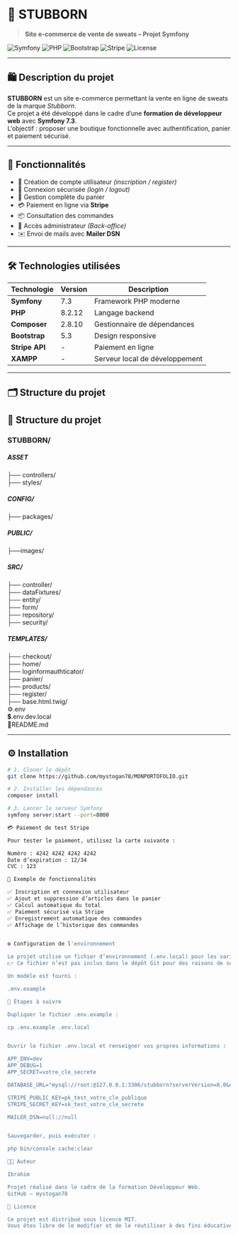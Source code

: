 # 🧢 STUBBORN  
> **Site e-commerce de vente de sweats – Projet Symfony**

![Symfony](https://img.shields.io/badge/Symfony-7.3-black?style=for-the-badge&logo=symfony)
![PHP](https://img.shields.io/badge/PHP-8.2-blue?style=for-the-badge&logo=php)
![Bootstrap](https://img.shields.io/badge/Bootstrap-5.3-purple?style=for-the-badge&logo=bootstrap)
![Stripe](https://img.shields.io/badge/Stripe-API-blueviolet?style=for-the-badge&logo=stripe)
![License](https://img.shields.io/badge/License-MIT-green?style=for-the-badge)

---

## 🛍️ Description du projet

**STUBBORN** est un site e-commerce permettant la vente en ligne de sweats de la marque *Stubborn*.  
Ce projet a été développé dans le cadre d’une **formation de développeur web** avec **Symfony 7.3**.  
L’objectif : proposer une boutique fonctionnelle avec authentification, panier et paiement sécurisé.

---

## 🚀 Fonctionnalités

- 👤 Création de compte utilisateur *(inscription / register)*
- 🔐 Connexion sécurisée *(login / logout)*
- 🛒 Gestion complète du panier
- 💳 Paiement en ligne via **Stripe**
- 📦 Consultation des commandes
- 🧰 Accès administrateur *(Back-office)*
- ✉️ Envoi de mails avec **Mailer DSN**

---

## 🛠️ Technologies utilisées

| Technologie | Version | Description |
|--------------|----------|-------------|
| **Symfony** | 7.3 | Framework PHP moderne |
| **PHP** | 8.2.12 | Langage backend |
| **Composer** | 2.8.10 | Gestionnaire de dépendances |
| **Bootstrap** | 5.3 | Design responsive |
| **Stripe API** | - | Paiement en ligne |
| **XAMPP** | - | Serveur local de développement |

---

## 🗂️ Structure du projet


## 📁 Structure du projet<br>

### STUBBORN/<br>
##### ASSET<br>
├── controllers/<br>
├── styles/<br>
##### CONFIG/<br>
├── packages/<br>
##### PUBLIC/<br>
├──images/<br>
##### SRC/<br>
├── controller/<br>
├── dataFixtures/<br>
├── entity/<br>
├── form/<br>
├── repository/<br>
├── security/<br>
##### TEMPLATES/<br>
├── checkout/<br>
├── home/<br>
├── loginformauthticator/<br>
├── panier/<br>
├── products/<br>
├── register/<br>
├── base.html.twig/<br>
⚙️.env<br>
💲.env.dev.local<br>
🔡README.md<br>


---

## ⚙️ Installation

```bash
# 1. Cloner le dépôt
git clone https://github.com/mystogan78/MONPORTOFOLIO.git

# 2. Installer les dépendances
composer install

# 3. Lancer le serveur Symfony
symfony server:start --port=8000

💳 Paiement de test Stripe

Pour tester le paiement, utilisez la carte suivante :

Numéro : 4242 4242 4242 4242  
Date d’expiration : 12/34  
CVC : 123  

🧾 Exemple de fonctionnalités

✅ Inscription et connexion utilisateur
✅ Ajout et suppression d’articles dans le panier
✅ Calcul automatique du total
✅ Paiement sécurisé via Stripe
✅ Enregistrement automatique des commandes
✅ Affichage de l’historique des commandes


⚙️ Configuration de l'environnement

Le projet utilise un fichier d’environnement (.env.local) pour les variables sensibles (base de données, clés API, etc.).
👉 Ce fichier n’est pas inclus dans le dépôt Git pour des raisons de sécurité.

Un modèle est fourni :

.env.example

🧩 Étapes à suivre

Dupliquer le fichier .env.example :

cp .env.example .env.local


Ouvrir le fichier .env.local et renseigner vos propres informations :

APP_ENV=dev
APP_DEBUG=1
APP_SECRET=votre_cle_secrete

DATABASE_URL="mysql://root:@127.0.0.1:3306/stubborn?serverVersion=8.0&charset=utf8mb4"

STRIPE_PUBLIC_KEY=pk_test_votre_cle_publique
STRIPE_SECRET_KEY=sk_test_votre_cle_secrete

MAILER_DSN=null://null


Sauvegarder, puis exécuter :

php bin/console cache:clear

👨‍💻 Auteur

Ibrahim

Projet réalisé dans le cadre de la formation Développeur Web.
GitHub – mystogan78

📜 Licence

Ce projet est distribué sous licence MIT.
Vous êtes libre de le modifier et de le réutiliser à des fins éducatives.
